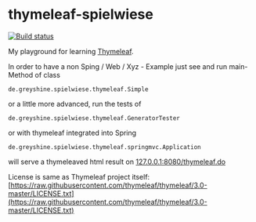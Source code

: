 # thymeleaf-spielwiese

[![Build status](https://travis-ci.org/greyshine/thymeleaf-spielwiese.svg?branch=master)](https://travis-ci.org/greyshine/thymeleaf-spielwiese)

My playground for learning [Thymeleaf](http://www.thymeleaf.org).

In order to have a non Sping / Web / Xyz - Example just see and run main-Method of class
    
    de.greyshine.spielwiese.thymeleaf.Simple

or a little more advanced, run the tests of

    de.greyshine.spielwiese.thymeleaf.GeneratorTester
    
or with thymeleaf integrated into Spring

    de.greyshine.spielwiese.thymeleaf.springmvc.Application
    
will serve a thymeleaved html result on <a href="http://127.0.0.1:8080/thymeleaf.do">127.0.0.1:8080/thymeleaf.do</a>
    
    
License is same as Thymeleaf project itself: [https://raw.githubusercontent.com/thymeleaf/thymeleaf/3.0-master/LICENSE.txt](https://raw.githubusercontent.com/thymeleaf/thymeleaf/3.0-master/LICENSE.txt)
